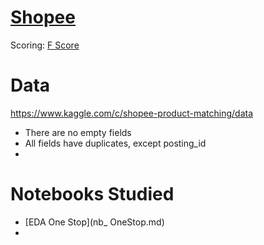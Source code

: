 # [Shopee](https://www.kaggle.com/c/shopee-product-matching)


Scoring: [F Score](https://en.wikipedia.org/wiki/F-score)

# Data

https://www.kaggle.com/c/shopee-product-matching/data


- There are no empty fields
- All fields have duplicates, except posting_id
- 

# Notebooks Studied

- [EDA One Stop](nb_ OneStop.md)
- 
